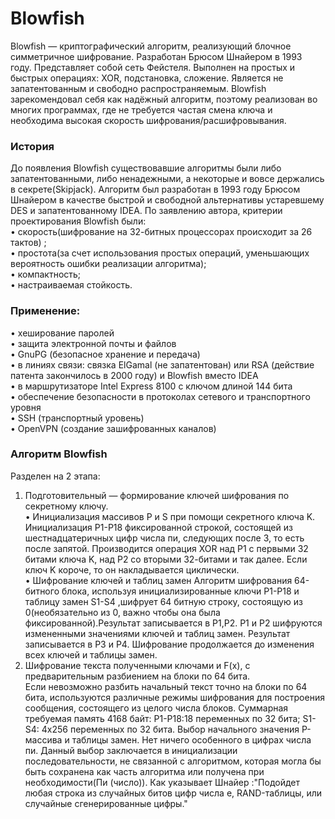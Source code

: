# Blowfish
Blowfish — криптографический алгоритм, реализующий блочное симметричное шифрование.
Разработан Брюсом Шнайером в 1993 году. Представляет собой сеть Фейстеля. 
Выполнен на простых и быстрых операциях: XOR, подстановка, сложение. Является не запатентованным и свободно распространяемым.
Blowfish зарекомендовал себя как надёжный алгоритм, поэтому реализован во многих программах, где не требуется частая смена ключа и необходима высокая скорость шифрования/расшифровывания.
### История
До появления Blowfish существовавшие алгоритмы были либо запатентованными, либо ненадежными, а некоторые и вовсе держались в секрете(Skipjack). 
Алгоритм был разработан в 1993 году Брюсом Шнайером в качестве быстрой и свободной альтернативы устаревшему DES и запатентованному IDEA. 
По заявлению автора, критерии проектирования Blowfish были:\
•	скорость(шифрование на 32-битных процессорах происходит за 26 тактов) ;\
•	простота(за счет использования простых операций, уменьшающих вероятность ошибки реализации алгоритма);\
•	компактность;\
•	настраиваемая стойкость.
### Применение:
•	хеширование паролей\
•	защита электронной почты и файлов\
•	GnuPG (безопасное хранение и передача)\
•	в линиях связи: связка ElGamal (не запатентован) или RSA (действие патента закончилось в 2000 году) и Blowfish вместо IDEA\
•	в маршрутизаторе Intel Express 8100 с ключом длиной 144 бита\
•	обеспечение безопасности в протоколах сетевого и транспортного уровня\
•	SSH (транспортный уровень)\
•	OpenVPN (создание зашифрованных каналов)
### Алгоритм Blowfish 
Разделен на 2 этапа:
1.	Подготовительный — формирование ключей шифрования по секретному ключу.\
•	Инициализация массивов P и S при помощи секретного ключа K.
Инициализация P1-P18 фиксированной строкой, состоящей из шестнадцатеричных цифр числа пи, следующих после 3, то есть после запятой. Производится операция XOR над P1 с первыми 32 битами ключа K, над P2 со вторыми 32-битами и так далее.
Если ключ K короче, то он накладывается циклически.\
•	Шифрование ключей и таблиц замен
Алгоритм шифрования 64-битного блока, используя инициализированные ключи P1-P18 и таблицу замен S1-S4 ,шифрует 64 битную строку, состоящую из 0(необязательно из 0, важно чтобы она была фиксированной).Результат записывается в P1,P2.
P1 и P2 шифруются измененными значениями ключей и таблиц замен. Результат записывается в P3 и P4. Шифрование продолжается до изменения всех ключей и таблицы замен.
2.	Шифрование текста полученными ключами и F(x), с предварительным разбиением на блоки по 64 бита.\
Если невозможно разбить начальный текст точно на блоки по 64 бита, используются различные режимы шифрования для построения сообщения, состоящего из целого числа блоков. Cуммарная требуемая память 4168 байт: P1-P18:18 переменных по 32 бита; S1-S4: 4x256 переменных по 32 бита.
Выбор начального значения P-массива и таблицы замен.
Нет ничего особенного в цифрах числа пи. Данный выбор заключается в инициализации последовательности, не связанной с алгоритмом, которая могла бы быть сохранена как часть алгоритма или получена при необходимости(Пи (число)). Как указывает Шнайер :"Подойдет любая строка из случайных битов цифр числа e, RAND-таблицы, или случайные сгенерированные цифры."
